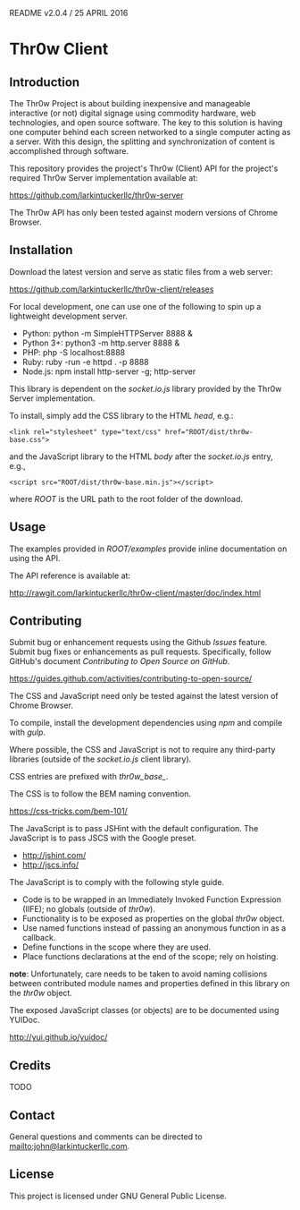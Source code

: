 README v2.0.4 / 25 APRIL 2016

# Thr0w Client

## Introduction

The Thr0w Project is about building inexpensive and manageable interactive (or
not) digital signage using commodity hardware, web technologies, and open source
software. The key to this solution is having one computer behind each screen
networked to a single computer acting as a server. With this design, the
splitting and synchronization of content is accomplished through software.

This repository provides the project's Thr0w (Client) API for the project's
required Thr0w Server implementation available at:

<https://github.com/larkintuckerllc/thr0w-server>

The Thr0w API has only been tested against modern versions of
Chrome Browser.

## Installation

Download the latest version and serve as static files from a web server:

<https://github.com/larkintuckerllc/thr0w-client/releases>

For local development, one can use one of the following to spin up a
lightweight development server.

* Python: python -m SimpleHTTPServer 8888 &
* Python 3+: python3 -m http.server 8888 &
* PHP: php -S localhost:8888
* Ruby: ruby -run -e httpd . -p 8888
* Node.js: npm install http-server -g; http-server

This library is dependent on the *socket.io.js*
library provided by the Thr0w Server implementation.

To install, simply add the CSS library to the HTML *head*,
e.g.:

```
<link rel="stylesheet" type="text/css" href="ROOT/dist/thr0w-base.css">
```

and the JavaScript library to the HTML *body*
after the *socket.io.js* entry, e.g.,

```
<script src="ROOT/dist/thr0w-base.min.js"></script>
```

where *ROOT* is the URL path to the root folder of the download.

## Usage

The examples provided in *ROOT/examples* provide inline documentation
on using the API.

The API reference is available at:

<http://rawgit.com/larkintuckerllc/thr0w-client/master/doc/index.html>

## Contributing

Submit bug or enhancement requests using the Github *Issues* feature. Submit
bug fixes or enhancements as pull requests. Specifically, follow GitHub's
document *Contributing to Open Source on GitHub*.

<https://guides.github.com/activities/contributing-to-open-source/>

The CSS and JavaScript need only be tested against the latest version of
Chrome Browser.

To compile, install the development dependencies using *npm* and compile with
*gulp*.

Where possible, the CSS and JavaScript is not to require any third-party
libraries (outside of the *socket.io.js* client library).

CSS entries are prefixed with *thr0w_base_*.

The CSS is to follow the BEM naming convention.

<https://css-tricks.com/bem-101/>

The JavaScript is to pass JSHint with the default configuration. The JavaScript
is to pass JSCS with the Google preset.

* <http://jshint.com/>
* <http://jscs.info/>

The JavaScript is to comply with the following style guide.

* Code is to be wrapped in an Immediately Invoked Function Expression
(IIFE); no globals (outside of *thr0w*).
* Functionality is to be exposed as properties on the global *thr0w* object.
* Use named functions instead of passing an anonymous function in as a callback.
* Define functions in the scope where they are used.
* Place functions declarations at the end of the scope; rely on hoisting.

**note**: Unfortunately, care needs to be taken to avoid naming collisions
between contributed module names and properties defined in
this library on the *thr0w* object.

The exposed JavaScript classes (or objects) are to be documented using YUIDoc.

<http://yui.github.io/yuidoc/>

## Credits

TODO

## Contact

General questions and comments can be directed to <mailto:john@larkintuckerllc.com>.

## License

This project is licensed under GNU General Public License.
